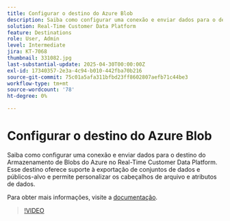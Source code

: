 ```yaml
---
title: Configurar o destino do Azure Blob
description: Saiba como configurar uma conexão e enviar dados para o destino do Armazenamento de Blobs do Azure no Real-Time Customer Data Platform.
solution: Real-Time Customer Data Platform
feature: Destinations
role: User, Admin
level: Intermediate
jira: KT-7068
thumbnail: 331082.jpg
last-substantial-update: 2025-04-30T00:00:00Z
exl-id: 17340357-2e3a-4c94-b010-442fba70b216
source-git-commit: 75c01a5afa311bfbd23ff8602807aefb71c44be3
workflow-type: tm+mt
source-wordcount: '78'
ht-degree: 0%

---
```


# Configurar o destino do Azure Blob

Saiba como configurar uma conexão e enviar dados para o destino do Armazenamento de Blobs do Azure no Real-Time Customer Data Platform. Esse destino oferece suporte à exportação de conjuntos de dados e públicos-alvo e permite personalizar os cabeçalhos de arquivo e atributos de dados.

Para obter mais informações, visite a [documentação](https://experienceleague.adobe.com/en/docs/experience-platform/destinations/catalog/cloud-storage/azure-blob).

>[!VIDEO](https://video.tv.adobe.com/v/331082/?learn=on&enablevpops)


